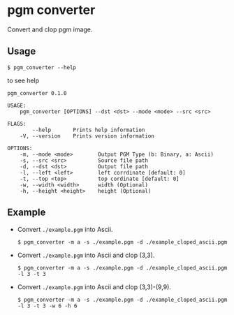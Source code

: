# pgm converter

Convert and clop pgm image.

## Usage

```
$ pgm_converter --help
```

to see help

```
pgm_converter 0.1.0

USAGE:
    pgm_converter [OPTIONS] --dst <dst> --mode <mode> --src <src>

FLAGS:
        --help       Prints help information
    -V, --version    Prints version information

OPTIONS:
    -m, --mode <mode>        Output PGM Type (b: Binary, a: Ascii)
    -s, --src <src>          Source file path
    -d, --dst <dst>          Output file path
    -l, --left <left>        left corrdinate [default: 0]
    -t, --top <top>          top cordinate [default: 0]
    -w, --width <width>      width (Optional)
    -h, --height <height>    height (Optional)
```

## Example
- Convert `./example.pgm` into Ascii.

    ```shell
    $ pgm_converter -m a -s ./example.pgm -d ./example_cloped_ascii.pgm
    ```

-  Convert `./example.pgm` into Ascii and clop (3,3).

    ```shell
    $ pgm_converter -m a -s ./example.pgm -d ./example_cloped_ascii.pgm -l 3 -t 3
    ```

-  Convert `./example.pgm` into Ascii and clop (3,3)-(9,9).

    ```shell
    $ pgm_converter -m a -s ./example.pgm -d ./example_cloped_ascii.pgm -l 3 -t 3 -w 6 -h 6
    ```